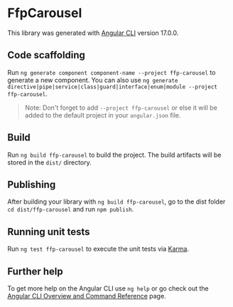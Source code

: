 # FfpCarousel

This library was generated with [Angular CLI](https://github.com/angular/angular-cli) version 17.0.0.

## Code scaffolding

Run `ng generate component component-name --project ffp-carousel` to generate a new component. You can also use `ng generate directive|pipe|service|class|guard|interface|enum|module --project ffp-carousel`.
> Note: Don't forget to add `--project ffp-carousel` or else it will be added to the default project in your `angular.json` file. 

## Build

Run `ng build ffp-carousel` to build the project. The build artifacts will be stored in the `dist/` directory.

## Publishing

After building your library with `ng build ffp-carousel`, go to the dist folder `cd dist/ffp-carousel` and run `npm publish`.

## Running unit tests

Run `ng test ffp-carousel` to execute the unit tests via [Karma](https://karma-runner.github.io).

## Further help

To get more help on the Angular CLI use `ng help` or go check out the [Angular CLI Overview and Command Reference](https://angular.io/cli) page.
